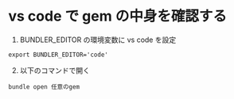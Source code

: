 # vs code で gem の中身を確認する

1. BUNDLER_EDITOR の環境変数に vs code を設定

```
export BUNDLER_EDITOR='code'
```

2. 以下のコマンドで開く

```
bundle open 任意のgem
```
